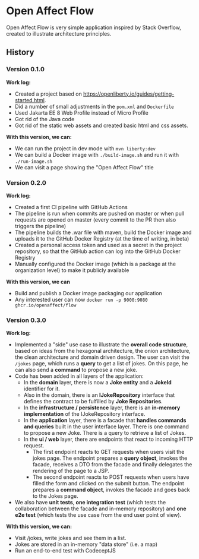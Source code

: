 # Open Affect Flow
Open Affect Flow is very simple application inspired by Stack Overflow, created to illustrate architecture principles.

## History

### Version 0.1.0

**Work log:**

* Created a project based on https://openliberty.io/guides/getting-started.html. 
* Did a number of small adjustments in the `pom.xml` and `Dockerfile`
* Used Jakarta EE 8 Web Profile instead of Micro Profile
* Got rid of the Java code
* Got rid of the static web assets and created basic html and css assets.

**With this version, we can:**

* We can run the project in dev mode with `mvn liberty:dev`
* We can build a Docker image with `./build-image.sh` and run it with `./run-image.sh`
* We can visit a page showing the "Open Affect Flow" title

### Version 0.2.0

**Work log:**

* Created a first CI pipeline with GitHub Actions 
* The pipeline is run when commits are pushed on master or when pull requests are opened on master (every commit to the PR then also triggers the pipeline)
* The pipeline builds the .war file with maven, build the Docker image and uploads it to the GitHub Docker Registry (at the time of writing, in beta)
* Created a personal access token and used as a secret in the project repository, so that the GitHub action can log into the GitHub Docker Registry
* Manually configured the Docker image (which is a package at the organization level) to make it publicly available

**With this version, we can**

* Build and publish a Docker image packaging our application
* Any interested user can now `docker run -p 9000:9080 ghcr.io/openaffect/flow`

### Version 0.3.0

**Work log:**

* Implemented a "side" use case to illustrate the **overall code structure**, based on ideas from the hexagonal architecture, the onion architecture, the clean architecture and domain driven design. The user can visit the `/jokes` page, which runs a **query** to get a list of jokes. On this page, he can also send a **command** to propose a new joke.
* Code has been added in all layers of the application:
  * In the **domain** layer, there is now a **Joke entity** and a **JokeId** identifier for it.
  * Also in the domain, there is an **IJokeRepository** interface that defines the contract to be fulfilled by **Joke Repositories**.
  * In the **infrastructure / persistence** layer, there is an **in-memory implementation** of the IJokeRepository interface.
  * In the **application** layer, there is a facade that **handles commands and queries** built in the user interface layer. There is one command to propose a new Joke. There is a query to retrieve a list of Jokes.
  * In the **ui / web** layer, there are endpoints that react to incoming HTTP request.
    * The first endpoint reacts to GET requests when users visit the jokes page. The endpoint prepares a **query object**, invokes the facade, receives a DTO from the facade and finally delegates the rendering of the page to a JSP.
    * The second endpoint reacts to POST requests when users have filled the form and clicked on the submit button. The endpoint prepares a **command object**, invokes the facade and goes back to the Jokes page.
* We also have **unit tests**, **one integration test** (which tests the collaboration between the facade and in-memory repository) and **one e2e test** (which tests the use case from the end user point of view).

**WIth this version, we can:**

* Visit /jokes, write jokes and see them in a list.
* Jokes are stored in an in-memory "data store" (i.e. a map)
* Run an end-to-end test with CodeceptJS

